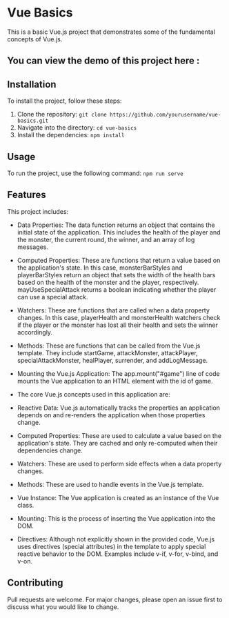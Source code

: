 # Vue Basics

This is a basic Vue.js project that demonstrates some of the fundamental concepts of Vue.js.

## You can view the demo of this project here : 

## Installation

To install the project, follow these steps:

1. Clone the repository: `git clone https://github.com/yourusername/vue-basics.git`
2. Navigate into the directory: `cd vue-basics`
3. Install the dependencies: `npm install`

## Usage

To run the project, use the following command: `npm run serve`

## Features

This project includes:

- Data Properties: The data function returns an object that contains the initial state of the application. This includes the health of the player and the monster, the current round, the winner, and an array of log messages.

- Computed Properties: These are functions that return a value based on the application's state. In this case, monsterBarStyles and playerBarStyles return an object that sets the width of the health bars based on the health of the monster and the player, respectively. mayUseSpecialAttack returns a boolean indicating whether the player can use a special attack.

- Watchers: These are functions that are called when a data property changes. In this case, playerHealth and monsterHealth watchers check if the player or the monster has lost all their health and sets the winner accordingly.

- Methods: These are functions that can be called from the Vue.js template. They include startGame, attackMonster, attackPlayer, specialAttackMonster, healPlayer, surrender, and addLogMessage.

- Mounting the Vue.js Application: The app.mount("#game") line of code mounts the Vue application to an HTML element with the id of game.

- The core Vue.js concepts used in this application are:

- Reactive Data: Vue.js automatically tracks the properties an application depends on and re-renders the application when those properties change.

- Computed Properties: These are used to calculate a value based on the application's state. They are cached and only re-computed when their dependencies change.

- Watchers: These are used to perform side effects when a data property changes.

- Methods: These are used to handle events in the Vue.js template.

- Vue Instance: The Vue application is created as an instance of the Vue class.

- Mounting: This is the process of inserting the Vue application into the DOM.

- Directives: Although not explicitly shown in the provided code, Vue.js uses directives (special attributes) in the template to apply special reactive behavior to the DOM. Examples include v-if, v-for, v-bind, and v-on.

## Contributing

Pull requests are welcome. For major changes, please open an issue first to discuss what you would like to change.

